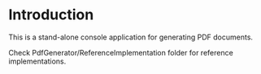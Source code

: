 # Introduction

This is a stand-alone console application for generating PDF documents.

Check PdfGenerator/ReferenceImplementation folder for reference implementations.